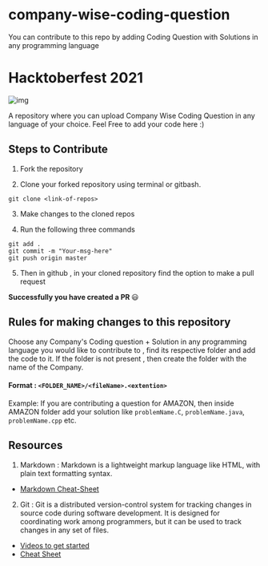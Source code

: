 # company-wise-coding-question
You can contribute to this repo by adding Coding Question with Solutions in any programming language

# Hacktoberfest 2021
![img](https://hacktoberfest.digitalocean.com/_nuxt/img/logo-hacktoberfest-full.f42e3b1.svg?image_crop_resized=960x540)

A repository where you can upload Company Wise Coding Question in any language of your choice. Feel Free to add your code here :)


## Steps to Contribute

1. Fork the repository

2. Clone your forked repository using terminal or gitbash.

```
git clone <link-of-repos>
```

3. Make changes to the cloned repos

4. Run the following three commands 

```
git add .
git commit -m "Your-msg-here"
git push origin master
```

5. Then in github , in your cloned repository find the option to make a pull request

<b> Successfully you have created a PR </b> :smiley:


## Rules for making changes to this repository

Choose any Company's Coding question + Solution in any programming language you would like to contribute to , find its respective folder and add the code to it. If the folder is not present , then create the folder with the name of the Company. 

#### Format : `<FOLDER_NAME>/<fileName>.<extention>`
Example: If you are contributing a question for AMAZON, then inside AMAZON folder add your solution like `problemName.C`, `problemName.java`, `problemName.cpp` etc.

## Resources
1. Markdown : Markdown is a lightweight markup language like HTML, with plain text formatting syntax. 

  * [Markdown Cheat-Sheet](https://github.com/adam-p/markdown-here/wiki/Markdown-Cheatsheet)

2. Git : Git is a distributed version-control system for tracking changes in source code during software development. It is designed for coordinating work among programmers, but it can be used to track changes in any set of files.
  * [Videos to get started](https://www.youtube.com/watch?v=xAAmje1H9YM&list=PLeo1K3hjS3usJuxZZUBdjAcilgfQHkRzW)
  * [Cheat Sheet](https://www.atlassian.com/git/tutorials/atlassian-git-cheatsheet)
